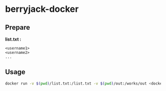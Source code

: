 # berryjack-docker

## Prepare

**list.txt :**
```
<username1>
<username2>
...
```

## Usage

```bash
docker run -v $(pwd)/list.txt:/list.txt -v $(pwd)/out:/works/out <docker images>
```

